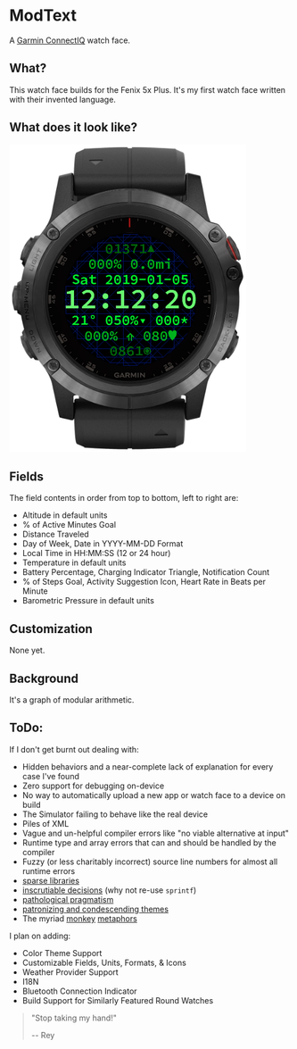 # ModText
A [Garmin ConnectIQ](http://developer.garmin.com/connect-iq) watch face.

## What?
This watch face builds for the Fenix 5x Plus. It's my first watch face
written with their invented language.

## What does it look like?
![Screen Shot](screenshot.png)

## Fields
The field contents in order from top to bottom, left to right are:
- Altitude in default units
- % of Active Minutes Goal
- Distance Traveled
- Day of Week, Date in YYYY-MM-DD Format
- Local Time in HH:MM:SS (12 or 24 hour)
- Temperature in default units
- Battery Percentage, Charging Indicator Triangle, Notification Count
- % of Steps Goal, Activity Suggestion Icon, Heart Rate in Beats per
	Minute
- Barometric Pressure in default units

## Customization
None yet.

## Background
It's a graph of modular arithmetic.

## ToDo:
If I don't get burnt out dealing with:

- Hidden behaviors and a near-complete lack of explanation for every
	case I've found 
- Zero support for debugging on-device
- No way to automatically upload a new app or watch face to a device
	on build
- The Simulator failing to behave like the real device
- Piles of XML
- Vague and un-helpful compiler errors like "no viable alternative at input"
- Runtime type and array errors that can and should be handled by the
	compiler
- Fuzzy (or less charitably incorrect) source line numbers for almost all runtime errors
- [sparse libraries](https://developer.garmin.com/downloads/connect-iq/monkey-c/doc/Toybox/Math.html)
- [inscrutiable decisions](https://developer.garmin.com/downloads/connect-iq/monkey-c/doc/Toybox/Lang.html#format) (why not re-use `sprintf`)
- [pathological pragmatism](https://developer.garmin.com/downloads/connect-iq/monkey-c/doc/Toybox/Time.html)
- [patronizing and condescending themes](https://developer.garmin.com/connect-iq/programmers-guide/monkey-c/)
- The myriad [monkey](https://developer.garmin.com/connect-iq/programmers-guide/shareable-libraries/) [metaphors](https://developer.garmin.com/connect-iq/programmers-guide/how-to-test/#runnoevil)

I plan on adding:

- Color Theme Support
- Customizable Fields, Units, Formats, & Icons
- Weather Provider Support
- I18N
- Bluetooth Connection Indicator
- Build Support for Similarly Featured Round Watches
 
> "Stop taking my hand!"
>
> -- Rey

